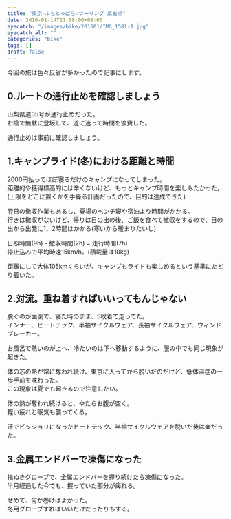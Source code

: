 ```yaml
---
title: "東京-ふもとっぱら☆ツーリング 反省点"
date: 2016-01-14T21:08:00+09:00
eyecatch: "/images/bike/201601/IMG_1581-1.jpg"
eyecatch_alt: ""
categories: "bike"
tags: []
draft: false
---
```


今回の旅は色々反省が多かったので記事にします。

<h2>0.ルートの通行止めを確認しましょう</h2>
山梨県道35号が通行止めだった。<br>
お陰で無駄に登坂して、道に迷って時間を浪費した。

通行止めは事前に確認しましょう。

<h2>1.キャンプライド(冬)における距離と時間</h2>
2000円払ってほぼ寝るだけのキャンプになってしまった。<br>
距離的や獲得標高的には辛くないけど、もっとキャンプ時間を楽しみたかった。<br>
(上限をどこに置くかを手繰る計画だったので、目的は達成できた)

翌日の撤収作業もあるし、夏場のベンチ寝や宿泊より時間がかかる。<br>
行きは撤収がないけど、帰りは日の出の後、ご飯を食べて撤収をするので、日の出から出発に1、2時間はかかる(寒いから暖まりたいし)

日照時間(9h) - 撤収時間(2h) = 走行時間(7h)<br>
停止込みで平均時速15km/h。(積載量は10kg)

距離にして大体105kmくらいが、キャンプもライドも楽しめるという基準にたどり着いた。

<h2>2.対流。重ね着すればいいってもんじゃない</h2>
脱ぐのが面倒で、寝た時のまま、5枚着て走ってた。<br>
インナー、ヒートテック、半袖サイクルウェア、長袖サイクルウェア、ウィンドブレーカー。

お風呂で熱いのが上へ、冷たいのは下へ移動するように、服の中でも同じ現象が起きた。

体の芯の熱が常に奪われ続け、東京に入ってから脱いだのだけど、低体温症の一歩手前を味わった。<br>
この現象は夏でも起きるので注意したい。

体の熱が奪われ続けると、やたらお腹が空く。<br>
軽い疲れと眠気も襲ってくる。

汗でビッショリになったヒートテック、半袖サイクルウェアを脱いだ後は楽だった。

<h2>3.金属エンドバーで凍傷になった</h2>
指ぬきグローブで、金属エンドバーを握り続けたら凍傷になった。<br>
半月経過した今でも、握っていた部分が痺れる。

せめて、何か巻けばよかった。<br>
冬用グローブすればいいだけだったりもする。